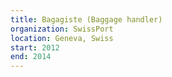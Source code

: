 ```yaml
---
title: Bagagiste (Baggage handler)
organization: SwissPort
location: Geneva, Swiss
start: 2012
end: 2014
---
```

